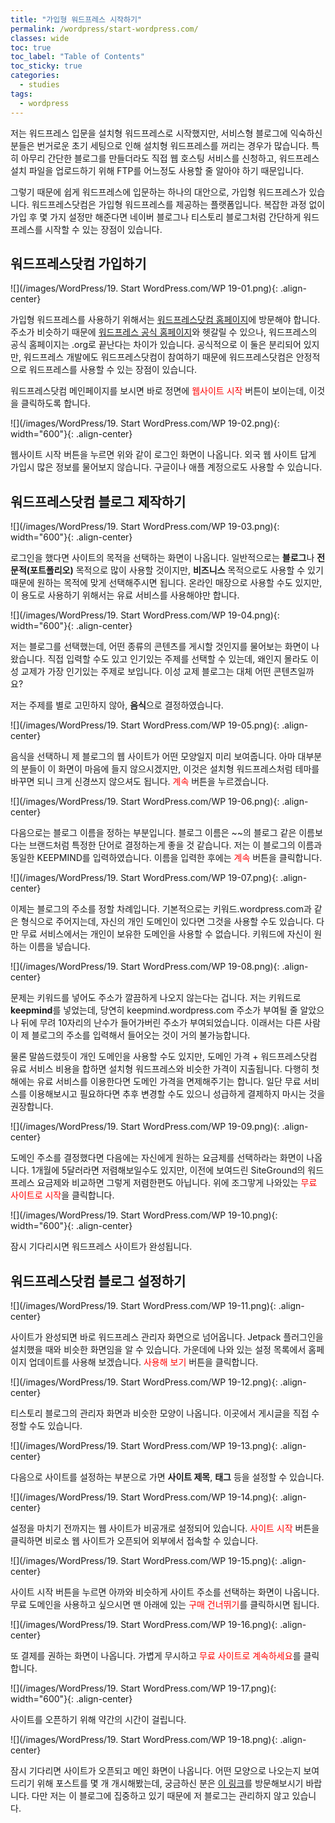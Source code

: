 ```yaml
---
title: "가입형 워드프레스 시작하기"
permalink: /wordpress/start-wordpress.com/
classes: wide
toc: true
toc_label: "Table of Contents"
toc_sticky: true
categories:
  - studies
tags:
  - wordpress
---
```


저는 워드프레스 입문을 설치형 워드프레스로 시작했지만, 서비스형 블로그에 익숙하신 분들은 번거로운 초기 세팅으로 인해 설치형 워드프레스를 꺼리는 경우가 많습니다. 특히 아무리 간단한 블로그를 만들더라도 직접 웹 호스팅 서비스를 신청하고, 워드프레스 설치 파일을 업로드하기 위해 FTP를 어느정도 사용할 줄 알아야 하기 때문입니다.

그렇기 때문에 쉽게 워드프레스에 입문하는 하나의 대안으로, 가입형 워드프레스가 있습니다. 워드프레스닷컴은 가입형 워드프레스를 제공하는 플랫폼입니다. 복잡한 과정 없이 가입 후 몇 가지 설정만 해준다면 네이버 블로그나 티스토리 블로그처럼 간단하게 워드프레스를 시작할 수 있는 장점이 있습니다.

## 워드프레스닷컴 가입하기

![](/images/WordPress/19. Start WordPress.com/WP 19-01.png){: .align-center}

가입형 워드프레스를 사용하기 위해서는 [워드프레스닷컴 홈페이지](https://ko.wordpress.com/)에 방문해야 합니다. 주소가 비슷하기 때문에 [워드프레스 공식 홈페이지](https://ko.wordpress.org/)와 헷갈릴 수 있으나, 워드프레스의 공식 홈페이지는 .org로 끝난다는 차이가 있습니다. 공식적으로 이 둘은 분리되어 있지만, 워드프레스 개발에도 워드프레스닷컴이 참여하기 때문에 워드프레스닷컴은 안정적으로 워드프레스를 사용할 수 있는 장점이 있습니다.

워드프레스닷컴 메인페이지를 보시면 바로 정면에 <span style="color:red">웹사이트 시작</span> 버튼이 보이는데, 이것을 클릭하도록 합니다.

![](/images/WordPress/19. Start WordPress.com/WP 19-02.png){: width="600"}{: .align-center}

웹사이트 시작 버튼을 누르면 위와 같이 로그인 화면이 나옵니다. 외국 웹 사이트 답게 가입시 많은 정보를 물어보지 않습니다. 구글이나 애플 계정으로도 사용할 수 있습니다.

## 워드프레스닷컴 블로그 제작하기

![](/images/WordPress/19. Start WordPress.com/WP 19-03.png){: width="600"}{: .align-center}

로그인을 했다면 사이트의 목적을 선택하는 화면이 나옵니다. 일반적으로는 **블로그**나 **전문적(포트폴리오)** 목적으로 많이 사용할 것이지만, **비즈니스** 목적으로도 사용할 수 있기 때문에 원하는 목적에 맞게 선택해주시면 됩니다. 온라인 매장으로 사용할 수도 있지만, 이 용도로 사용하기 위해서는 유료 서비스를 사용해야만 합니다.

![](/images/WordPress/19. Start WordPress.com/WP 19-04.png){: width="600"}{: .align-center}

저는 블로그를 선택했는데, 어떤 종류의 콘텐츠를 게시할 것인지를 물어보는 화면이 나왔습니다. 직접 입력할 수도 있고 인기있는 주제를 선택할 수 있는데, 왜인지 몰라도 이성 교제가 가장 인기있는 주제로 보입니다. 이성 교제 블로그는 대체 어떤 콘텐츠일까요?

저는 주제를 별로 고민하지 않아, **음식**으로 결정하였습니다.

![](/images/WordPress/19. Start WordPress.com/WP 19-05.png){: .align-center}

음식을 선택하니 제 블로그의 웹 사이트가 어떤 모양일지 미리 보여줍니다. 아마 대부분의 분들이 이 화면이 마음에 들지 않으시겠지만, 이것은 설치형 워드프레스처럼 테마를 바꾸면 되니 크게 신경쓰지 않으셔도 됩니다. <span style="color:red">계속</span> 버튼을 누르겠습니다.

![](/images/WordPress/19. Start WordPress.com/WP 19-06.png){: .align-center}

다음으로는 블로그 이름을 정하는 부분입니다. 블로그 이름은 ~~의 블로그 같은 이름보다는 브랜드처럼 특정한 단어로 결정하는게 좋을 것 같습니다. 저는 이 블로그의 이름과 동일한 KEEPMIND를 입력하였습니다. 이름을 입력한 후에는 <span style="color:red">계속</span> 버튼을 클릭합니다.

![](/images/WordPress/19. Start WordPress.com/WP 19-07.png){: .align-center}

이제는 블로그의 주소를 정할 차례입니다. 기본적으로는 키워드.wordpress.com과 같은 형식으로 주어지는데, 자신의 개인 도메인이 있다면 그것을 사용할 수도 있습니다. 다만 무료 서비스에서는 개인이 보유한 도메인을 사용할 수 없습니다. 키워드에 자신이 원하는 이름을 넣습니다.

![](/images/WordPress/19. Start WordPress.com/WP 19-08.png){: .align-center}

문제는 키워드를 넣어도 주소가 깔끔하게 나오지 않는다는 겁니다. 저는 키워드로 **keepmind**를 넣었는데, 당연히 keepmind.wordpress.com 주소가 부여될 줄 알았으나 뒤에 무려 10자리의 난수가 들어가버린 주소가 부여되었습니다. 이래서는 다른 사람이 제 블로그의 주소를 입력해서 들어오는 것이 거의 불가능합니다.

물론 말씀드렸듯이 개인 도메인을 사용할 수도 있지만, 도메인 가격 + 워드프레스닷컴 유료 서비스 비용을 합하면 설치형 워드프레스와 비슷한 가격이 지출됩니다. 다행히 첫 해에는 유료 서비스를 이용한다면 도메인 가격을 면제해주기는 합니다. 일단 무료 서비스를 이용해보시고 필요하다면 추후 변경할 수도 있으니 성급하게 결제하지 마시는 것을 권장합니다.

![](/images/WordPress/19. Start WordPress.com/WP 19-09.png){: .align-center}

도메인 주소를 결정했다면 다음에는 자신에게 원하는 요금제를 선택하라는 화면이 나옵니다. 1개월에 5달러라면 저렴해보일수도 있지만, 이전에 보여드린 SiteGround의 워드프레스 요금제와 비교하면 그렇게 저렴한편도 아닙니다. 위에 조그맣게 나와있는 <span style="color:red">무료 사이트로 시작</span>을 클릭합니다.

![](/images/WordPress/19. Start WordPress.com/WP 19-10.png){: width="600"}{: .align-center}

잠시 기다리시면 워드프레스 사이트가 완성됩니다.

## 워드프레스닷컴 블로그 설정하기

![](/images/WordPress/19. Start WordPress.com/WP 19-11.png){: .align-center}

사이트가 완성되면 바로 워드프레스 관리자 화면으로 넘어옵니다. Jetpack 플러그인을 설치했을 때와 비슷한 화면임을 알 수 있습니다. 가운데에 나와 있는 설정 목록에서 홈페이지 업데이트를 사용해 보겠습니다. <span style="color:red">사용해 보기</span> 버튼을 클릭합니다.

![](/images/WordPress/19. Start WordPress.com/WP 19-12.png){: .align-center}

티스토리 블로그의 관리자 화면과 비슷한 모양이 나옵니다. 이곳에서 게시글을 직접 수정할 수도 있습니다.

![](/images/WordPress/19. Start WordPress.com/WP 19-13.png){: .align-center}

다음으로 사이트를 설정하는 부분으로 가면 **사이트 제목**, **태그** 등을 설정할 수 있습니다.

![](/images/WordPress/19. Start WordPress.com/WP 19-14.png){: .align-center}

설정을 마치기 전까지는 웹 사이트가 비공개로 설정되어 있습니다. <span style="color:red">사이트 시작</span> 버튼을 클릭하면 비로소 웹 사이트가 오픈되어 외부에서 접속할 수 있습니다.

![](/images/WordPress/19. Start WordPress.com/WP 19-15.png){: .align-center}

사이트 시작 버튼을 누르면 아까와 비슷하게 사이트 주소를 선택하는 화면이 나옵니다. 무료 도메인을 사용하고 싶으시면 맨 아래에 있는 <span style="color:red">구매 건너뛰기</span>를 클릭하시면 됩니다.

![](/images/WordPress/19. Start WordPress.com/WP 19-16.png){: .align-center}

또 결제를 권하는 화면이 나옵니다. 가볍게 무시하고 <span style="color:red">무료 사이트로 계속하세요</span>를 클릭합니다.

![](/images/WordPress/19. Start WordPress.com/WP 19-17.png){: width="600"}{: .align-center}

사이트를 오픈하기 위해 약간의 시간이 걸립니다.

![](/images/WordPress/19. Start WordPress.com/WP 19-18.png){: .align-center}

잠시 기다리면 사이트가 오픈되고 메인 화면이 나옵니다. 어떤 모양으로 나오는지 보여드리기 위해 포스트를 몇 개 개시해봤는데, 궁금하신 분은 [이 링크](https://keepmind565409662.wordpress.com/)를 방문해보시기 바랍니다. 다만 저는 이 블로그에 집중하고 있기 때문에 저 블로그는 관리하지 않고 있습니다.